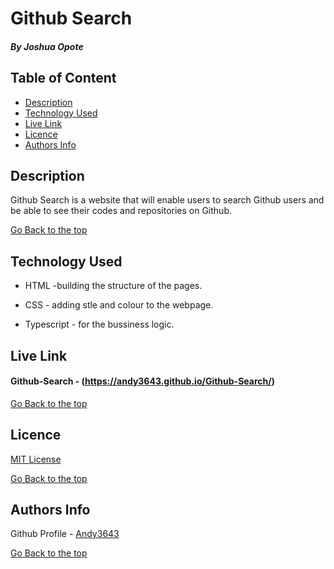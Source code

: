 # Github Search

##### By Joshua Opote

## Table of Content

+ [Description](#description)
+ [Technology Used](#technology-used)
+ [Live Link](#live-link)
+ [Licence](#licence)
+ [Authors Info](#authors-info)

## Description
<p>Github Search is a website that will enable users to search Github users and be able to see their codes and repositories on Github.</p>


[Go Back to the top](#Github-Search)
## Technology Used
* HTML -building the structure of the pages.

* CSS - adding stle and colour to the webpage.

* Typescript - for the bussiness logic.

## Live Link
#### Github-Search - (https://andy3643.github.io/Github-Search/)

[Go Back to the top](#Github-Search)

## Licence

[MIT License](LICENSE)

[Go Back to the top](#Github-Search)

## Authors Info

Github Profile - [Andy3643](https://github.com/Andy3643)


[Go Back to the top](#Github-Search)